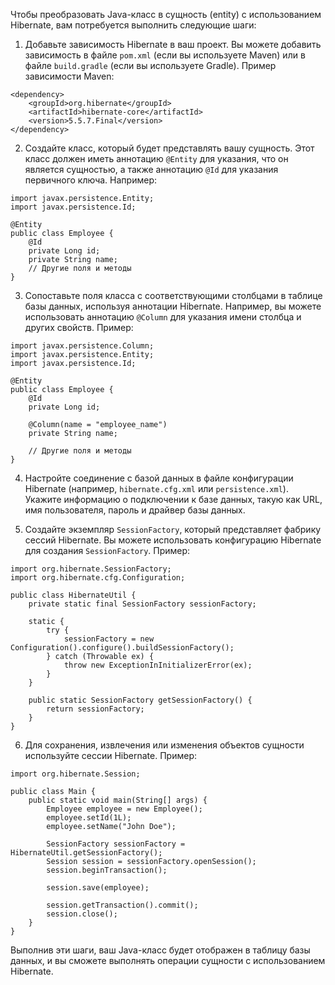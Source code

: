 Чтобы преобразовать Java-класс в сущность (entity) с использованием Hibernate, вам потребуется выполнить следующие шаги:

1. Добавьте зависимость Hibernate в ваш проект. Вы можете добавить зависимость в файле `pom.xml` (если вы используете Maven) или в файле `build.gradle` (если вы используете Gradle). Пример зависимости Maven:


```
<dependency>
    <groupId>org.hibernate</groupId>
    <artifactId>hibernate-core</artifactId>
    <version>5.5.7.Final</version>
</dependency>
```

2. Создайте класс, который будет представлять вашу сущность. Этот класс должен иметь аннотацию `@Entity` для указания, что он является сущностью, а также аннотацию `@Id` для указания первичного ключа. Например:

```
import javax.persistence.Entity;
import javax.persistence.Id;

@Entity
public class Employee {
    @Id
    private Long id;
    private String name;
    // Другие поля и методы
}
```

3. Сопоставьте поля класса с соответствующими столбцами в таблице базы данных, используя аннотации Hibernate. Например, вы можете использовать аннотацию `@Column` для указания имени столбца и других свойств. Пример:

```
import javax.persistence.Column;
import javax.persistence.Entity;
import javax.persistence.Id;

@Entity
public class Employee {
    @Id
    private Long id;
    
    @Column(name = "employee_name")
    private String name;
    
    // Другие поля и методы
}
```

4. Настройте соединение с базой данных в файле конфигурации Hibernate (например, `hibernate.cfg.xml` или `persistence.xml`). Укажите информацию о подключении к базе данных, такую как URL, имя пользователя, пароль и драйвер базы данных.
    
5. Создайте экземпляр `SessionFactory`, который представляет фабрику сессий Hibernate. Вы можете использовать конфигурацию Hibernate для создания `SessionFactory`. Пример:
    
```
import org.hibernate.SessionFactory;
import org.hibernate.cfg.Configuration;

public class HibernateUtil {
    private static final SessionFactory sessionFactory;

    static {
        try {
            sessionFactory = new Configuration().configure().buildSessionFactory();
        } catch (Throwable ex) {
            throw new ExceptionInInitializerError(ex);
        }
    }

    public static SessionFactory getSessionFactory() {
        return sessionFactory;
    }
}
```

6. Для сохранения, извлечения или изменения объектов сущности используйте сессии Hibernate. Пример:

```
import org.hibernate.Session;

public class Main {
    public static void main(String[] args) {
        Employee employee = new Employee();
        employee.setId(1L);
        employee.setName("John Doe");

        SessionFactory sessionFactory = HibernateUtil.getSessionFactory();
        Session session = sessionFactory.openSession();
        session.beginTransaction();

        session.save(employee);

        session.getTransaction().commit();
        session.close();
    }
}
```

Выполнив эти шаги, ваш Java-класс будет отображен в таблицу базы данных, и вы сможете выполнять операции сущности с использованием Hibernate.
